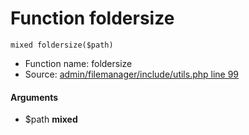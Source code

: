 Function foldersize
===========================





    mixed foldersize($path)

* Function name: foldersize
* Source: [admin/filemanager/include/utils.php line 99](https://github.com/PrestaShop/PrestaShop/blob/1.6.1.1/admin/filemanager/include/utils.php#L99)

#### Arguments
* $path **mixed**

